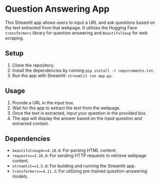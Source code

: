 # Question Answering App

This Streamlit app allows users to input a URL and ask questions based on the text extracted from that webpage. It utilizes the Hugging Face `transformers` library for question answering and `BeautifulSoup` for web scraping.

## Setup

1. Clone the repository.
2. Install the dependencies by running `pip install -r requirements.txt`.
3. Run the app with Streamlit: `streamlit run app.py`.

## Usage

1. Provide a URL in the input box.
2. Wait for the app to extract the text from the webpage.
3. Once the text is extracted, input your question in the provided box.
4. The app will display the answer based on the input question and extracted context.

## Dependencies

- `beautifulsoup4==4.10.0`: For parsing HTML content.
- `requests==2.26.0`: For sending HTTP requests to retrieve webpage content.
- `streamlit==1.5.0`: For building and running the Streamlit app.
- `transformers==4.11.3`: For utilizing pre-trained question-answering models.


